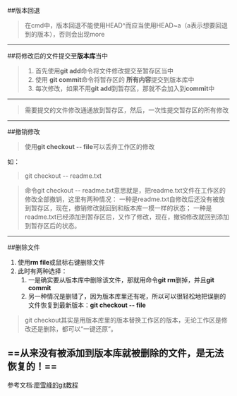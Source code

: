 
##版本回退
>在cmd中，版本回退不能使用HEAD^而应当使用HEAD~a（a表示想要回退到的版本），否则会出现more
---
##将修改后的文件提交至**版本库**当中
>1. 首先使用**git add**命令将文件修改提交至暂存区当中
>2. 使用 **git commit**命令将暂存区的 **所有内容**提交到版本库中
>3. 每次修改，如果不用**git add**到暂存区，那就不会加入到**commit**中
---
>需要提交的文件修改通通放到暂存区，然后，一次性提交暂存区的所有修改
---
##撤销修改
>使用**git checkout -- file**可以丢弃工作区的修改

如：
>git checkout -- readme.txt

>命令git checkout -- readme.txt意思就是，把readme.txt文件在工作区的修改全部撤销，这里有两种情况：
>一种是readme.txt自修改后还没有被放到暂存区，现在，撤销修改就回到和版本库一模一样的状态；
>一种是readme.txt已经添加到暂存区后，又作了修改，现在，撤销修改就回到添加到暂存区后的状态。
---
##删除文件
1. 使用**rm file**或鼠标右键删除文件
2. 此时有两种选择：
   1. 一是确实要从版本库中删除该文件，那就用命令**git rm**删掉，并且**git commit**
   2. 另一种情况是删错了，因为版本库里还有呢，所以可以很轻松地把误删的文件恢复到最新版本：**git checkout -- file**

>git checkout其实是用版本库里的版本替换工作区的版本，无论工作区是修改还是删除，都可以“一键还原”。

==从来没有被添加到版本库就被删除的文件，是无法恢复的！==
---




参考文档:[廖雪峰的git教程](https://www.liaoxuefeng.com/wiki/896043488029600)